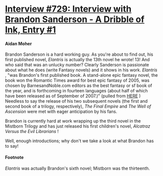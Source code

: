 # [Interview #729: Interview with Brandon Sanderson - A Dribble of Ink, Entry #1](https://www.theoryland.com/intvmain.php?i=729#1)

#### Aidan Moher

Brandon Sanderson is a hard working guy. As you're about to find out, his first published novel,
*Elantris*
is actually the 13th novel he wrote! 13! And who said that was an unlucky number? Clearly Sanderson is passionate about what he does (write Fantasy novels) and it shows in his work.
*Elantris*
, "was Brandon's first published book. A stand-alone epic fantasy novel, the book won the Romantic Times award for best epic fantasy of 2005, was chosen by BarnesandNoble.com editors as the best fantasy or sf book of the year, and is forthcoming in fourteen languages (about half of which have been released as of September of 2007.)" (pulled from
[HERE](http://www.brandonsanderson.com/book.php?id=1)
) Needless to say the release of his two subsequent novels (the first and second book of a trilogy, respectively),
*The Final Empire*
and
*The Well of Ascension*
were met with eager anticipation by his fans.

Brandon is currently hard at work wrapping up the third novel in the Mistborn Trilogy and has just released his first children's novel,
*Alcatraz Versus the Evil Librarians*
!

Well, enough introductions; why don't we take a look at what Brandon has to say!

#### Footnote

*Elantris*
was actually Brandon's sixth novel; Mistborn was the thirteenth.

